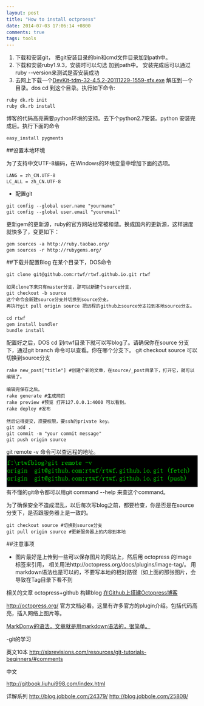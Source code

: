 ```yaml
---
layout: post
title: "How to install octproess"
date: 2014-07-03 17:06:14 +0800
comments: true
tags: tools
---
```

1. 下载和安装git， 把git安装目录的bin和cmd文件目录加到path中。
2. 下载和安装ruby1.9.3，安装时可以勾选 加到path中。 安装完成后可以通过ruby --version来测试是否安装成功
3. 去网上下载一个[DevKit-tdm-32-4.5.2-20111229-1559-sfx.exe](https://github.com/downloads/oneclick/rubyinstaller/DevKit-tdm-32-4.5.2-20111229-1559-sfx.exe) 解压到一个目录。dos cd 到这个目录。执行如下命令:
```
ruby dk.rb init 
ruby dk.rb install
```
博客的代码高亮需要python环境的支持。去下个python2.7安装。python 安装完成后。执行下面的命令

```
easy_install pygments
```

##设置本地环境

为了支持中文UTF-8编码，在Windows的环境变量中增加下面的选项。
```
LANG = zh_CN.UTF-8
LC_ALL = zh_CN.UTF-8
```

- 配置git
```
git config --global user.name "yourname"
git config --global user.email "youremail"
```

更新gem的更新源，ruby的官方网站经常被和谐。换成国内的更新源，这样速度就快多了，变更如下：
```
gem sources -a http://ruby.taobao.org/
gem sources -r http://rubygems.org/
```

##下载并配置Blog
在某个目录下，DOS命令
```
git clone git@github.com:rtwf/rtwf.github.io.git rtwf

如果clone下来只有master分支，那可以新建个source分支，
git checkout -b source 
这个命令会新建source分支并切换到source分支。
再执行git pull origin source 把远程的github上source分支拉到本地source分支。

cd rtwf
gem install bundler
bundle install
```

配置好之后，DOS cd 到rtwf目录下就可以写blog了。请确保你在source 分支下，通过git branch 命令可以查看。你在哪个分支下。 git checkout source 可以切换到source分支
```
rake new_post["title"] #创建个新的文章，在source/_post目录下，打开它，就可以编辑了。

编辑完保存之后。
rake generate #生成网页
rake preview #预览 打开127.0.0.1:4000 可以看到。
rake deploy #发布

然后记得提交，须要权限，要ssh的private key。
git add .
git commit -m "your commit message"
git push origin source

```
git remote -v 命令可以查远程的地址。
![](../images/gitremote.png)
有不懂的git命令都可以用git command --help 来查这个command。


为了确保安全不造成混乱，以后每次写blog之前，都要检查，你是否是在source分支下，是否跟服务器上是一致的。
```
git checkout source #切换到source分支
git pull origin source #更新服务器上的内容到本地
```

##注意事项
- 图片最好是上传到一些可以保存图片的网站上，然后用 octopress 的Image 标签来引用， 相关用法http://octopress.org/docs/plugins/image-tag/。
用markdown语法也是可以的，不要写本地的相对路径（如上面的那张图片，会导致在Tag目录下看不到

相关的文章
octopress+github 构建blog [在Github上搭建Octopress博客](http://xuhehuan.com/783.html)

http://octopress.org/ 官方文档必看。这里有许多官方的plugin介绍。包括代码高亮，插入网络上图片等。

[MarkDonw的语法，文章就是用markdown语法的，很简单。](http://qingbo.net/picky/502-markdown-syntax.html)

-git的学习 

英文10本
http://sixrevisions.com/resources/git-tutorials-beginners/#comments 

中文

http://gitbook.liuhui998.com/index.html 

详解系列
http://blog.jobbole.com/24379/ 
http://blog.jobbole.com/25808/ 
